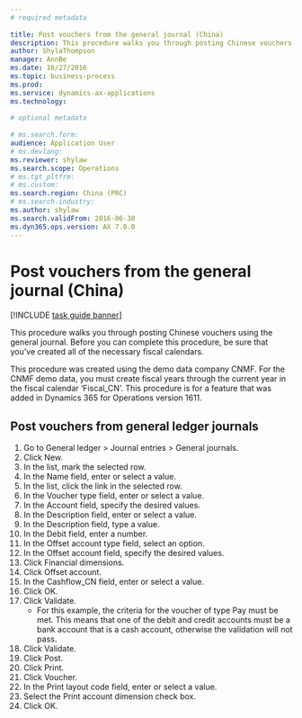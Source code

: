 ```yaml
--- 
# required metadata 
 
title: Post vouchers from the general journal (China)
description: This procedure walks you through posting Chinese vouchers using the general journal. 
author: ShylaThompson
manager: AnnBe 
ms.date: 10/27/2016
ms.topic: business-process 
ms.prod:  
ms.service: dynamics-ax-applications 
ms.technology:  
 
# optional metadata 
 
# ms.search.form:   
audience: Application User 
# ms.devlang:  
ms.reviewer: shylaw
ms.search.scope: Operations 
# ms.tgt_pltfrm:  
# ms.custom:  
ms.search.region: China (PRC)
# ms.search.industry: 
ms.author: shylaw
ms.search.validFrom: 2016-06-30 
ms.dyn365.ops.version: AX 7.0.0 
---
```

# Post vouchers from the general journal (China)

[!INCLUDE [task guide banner](../../includes/task-guide-banner.md)]

This procedure walks you through posting Chinese vouchers using the general journal.  Before you can complete this procedure, be sure that you’ve created all of the necessary fiscal calendars. 

This procedure was created using the demo data company CNMF. For the CNMF demo data, you must create fiscal years through the current year in the fiscal calendar ‘Fiscal_CN’. This procedure is for a feature that was added in Dynamics 365 for Operations version 1611.


## Post vouchers from general ledger journals
1. Go to General ledger > Journal entries > General journals.
2. Click New.
3. In the list, mark the selected row.
4. In the Name field, enter or select a value.
5. In the list, click the link in the selected row.
6. In the Voucher type field, enter or select a value.
7. In the Account field, specify the desired values.
8. In the Description field, enter or select a value.
9. In the Description field, type a value.
10. In the Debit field, enter a number.
11. In the Offset account type field, select an option.
12. In the Offset account field, specify the desired values.
13. Click Financial dimensions.
14. Click Offset account.
15. In the Cashflow_CN field, enter or select a value.
16. Click OK.
17. Click Validate.
    * For this example, the criteria for the voucher of type Pay must be met. This means that one of the debit and credit accounts must be a bank account that is a cash account, otherwise the validation will not pass.  
18. Click Validate.
19. Click Post.
20. Click Print.
21. Click Voucher.
22. In the Print layout code field, enter or select a value.
23. Select the Print account dimension check box.
24. Click OK.

